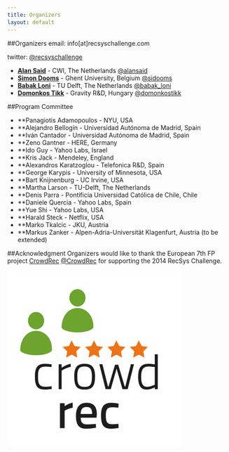 ```yaml
---
title: Organizers
layout: default
---
```

##Organizers
email: info[at]recsyschallenge.com

twitter: <a href="http://twitter.com/recsyschallenge" target="_blank">@recsyschallenge</a>

- **<a href="http://www.alansaid.com">Alan Said</a>** - CWI, The Netherlands  <a href="http://twitter.com/alansaid">@alansaid</a> 
- **<a href="http://www.wica.intec.ugent.be/members/simon-dooms">Simon Dooms</a>** - Ghent University, Belgium <a href="http://twitter.com/sidooms">@sidooms</a> 
- **<a href="http://babak-loni.com/">Babak Loni</a>** - TU Delft, The Netherlands <a href="http://twitter.com/Babak_Loni">@babak_loni</a>
- **<a href="http://www.tmit.bme.hu/tikk.domonkos">Domonkos Tikk</a>** - Gravity R&D, Hungary <a href="http://twitter.com/domonkostikk">@domonkostikk</a> 

##Program Committee
- **Panagiotis Adamopoulos - NYU, USA
- **Alejandro Bellogín - Universidad Autónoma de Madrid, Spain
- **Iván Cantador - Universidad Autónoma de Madrid, Spain
- **Zeno Gantner - HERE, Germany
- **Ido Guy - Yahoo Labs, Israel
- **Kris Jack - Mendeley, England
- **Alexandros Karatzoglou - Telefonica R&D, Spain
- **George Karypis - University of Minnesota, USA
- **Bart Knijnenburg - UC Irvine, USA
- **Martha Larson - TU-Delft, The Netherlands
- **Denis Parra - Pontificia Universidad Católica de Chile, Chile
- **Daniele Quercia - Yahoo Labs, Spain
- **Yue Shi - Yahoo Labs, USA
- **Harald Steck - Netflix, USA
- **Marko Tkalcic - JKU, Austria
- **Markus Zanker - Alpen-Adria-Universität Klagenfurt, Austria
(to be extended)

##Acknowledgment
Organizers would like to thank the European 7th FP project <a href="http://crowdrec.eu">CrowdRec</a> <a href="https://twitter.com/CrowdRec">@CrowdRec</a> for supporting the 2014 RecSys Challenge.


![CrowdRec](../img/crowdrec.png)

